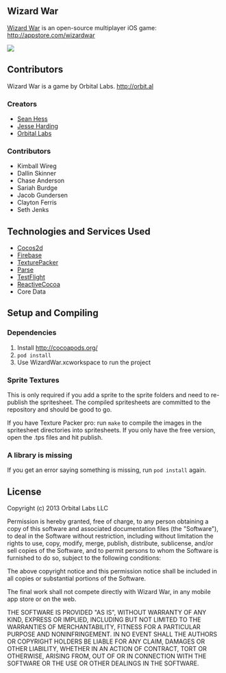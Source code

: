 Wizard War
----------

[Wizard War][appstore] is an open-source multiplayer iOS game: http://appstore.com/wizardwar

[<img src="http://i.imgur.com/y2FlmUJ.png">][appstore]

Contributors
------------

Wizard War is a game by Orbital Labs. http://orbit.al

### Creators

- [Sean Hess](http://seanhess.github.com)
- [Jesse Harding](http://jesseharding.com)
- [Orbital Labs](http://orbit.al)

### Contributors

- Kimball Wireg
- Dallin Skinner
- Chase Anderson
- Sariah Burdge
- Jacob Gundersen
- Clayton Ferris
- Seth Jenks

Technologies and Services Used
------------------------------

- [Cocos2d](http://www.cocos2d-iphone.org/)
- [Firebase](http://firebase.com/)
- [TexturePacker](http://www.codeandweb.com/texturepacker)
- [Parse](https://parse.com/)
- [TestFlight](testflightapp.com)
- [ReactiveCocoa](https://github.com/ReactiveCocoa/ReactiveCocoa)
- Core Data


Setup and Compiling
-------------------

### Dependencies

1. Install http://cocoapods.org/
2. `pod install`
3. Use WizardWar.xcworkspace to run the project

### Sprite Textures

This is only required if you add a sprite to the sprite folders and need to re-publish the spritesheet. The compiled spritesheets are committed to the repository and should be good to go. 

If you have Texture Packer pro: run `make` to compile the images in the spritesheet directories into spritesheets. If you only have the free version, open the .tps files and hit publish. 

### A library is missing

If you get an error saying something is missing, run `pod install` again. 




License
-------

Copyright (c) 2013 Orbital Labs LLC

Permission is hereby granted, free of charge, to any person obtaining a copy
of this software and associated documentation files (the "Software"), to deal
in the Software without restriction, including without limitation the rights
to use, copy, modify, merge, publish, distribute, sublicense, and/or sell
copies of the Software, and to permit persons to whom the Software is
furnished to do so, subject to the following conditions:

The above copyright notice and this permission notice shall be included in
all copies or substantial portions of the Software.

The final work shall not compete directly with Wizard War, in any mobile app store or on the web. 

THE SOFTWARE IS PROVIDED "AS IS", WITHOUT WARRANTY OF ANY KIND, EXPRESS OR
IMPLIED, INCLUDING BUT NOT LIMITED TO THE WARRANTIES OF MERCHANTABILITY,
FITNESS FOR A PARTICULAR PURPOSE AND NONINFRINGEMENT. IN NO EVENT SHALL THE
AUTHORS OR COPYRIGHT HOLDERS BE LIABLE FOR ANY CLAIM, DAMAGES OR OTHER
LIABILITY, WHETHER IN AN ACTION OF CONTRACT, TORT OR OTHERWISE, ARISING FROM,
OUT OF OR IN CONNECTION WITH THE SOFTWARE OR THE USE OR OTHER DEALINGS IN
THE SOFTWARE.







[appstore]: http://appstore.com/wizardwar

